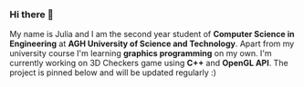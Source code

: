 ### Hi there 👋

My name is Julia and I am the second year student of **Computer Science in Engineering** at **AGH University of Science and Technology**.
Apart from my university course I'm learning **graphics programming** on my own. I'm currently working on 3D Checkers game using **C++** and **OpenGL API**. The project is pinned below and will be updated regularly :)

<!--**jbahyrycz/jbahyrycz** is a ✨ _special_ ✨ repository because its `README.md` (this file) appears on your GitHub profile.

Here are some ideas to get you started:

- 🔭 I’m currently working on ...
- 🌱 I’m currently learning ...
- 👯 I’m looking to collaborate on ...
- 🤔 I’m looking for help with ...
- 💬 Ask me about ...
- 📫 How to reach me: ...
- 😄 Pronouns: ...
- ⚡ Fun fact: ... -->
